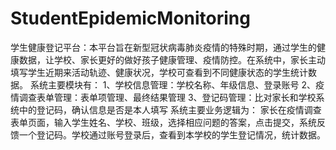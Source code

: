 # StudentEpidemicMonitoring
学生健康登记平台：本平台旨在新型冠状病毒肺炎疫情的特殊时期，通过学生的健康数据，让学校、家长更好的做好孩子健康管理、疫情防控。在系统中，家长主动填写学生近期来活动轨迹、健康状况，学校可查看到不同健康状态的学生统计数据。
系统主要模块有：
1、学校信息管理：学校名称、年级信息、登录账号
2、疫情调查表单管理：表单项管理、最终结果管理
3、登记码管理：比对家长和学校系统中的登记码，确认信息是否是本人填写
系统主要业务逻辑为：
家长在疫情调查表单页面，输入学生姓名、学校、班级，选择相应问题的答案，点击提交，系统反馈一个登记码。学校通过账号登录后，查看到本学校的学生登记情况，统计数据。

